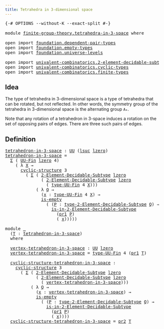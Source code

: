 ```yaml
---
title: Tetrahedra in 3-dimensional space
---
```


<pre class="Agda"><a id="59" class="Symbol">{-#</a> <a id="63" class="Keyword">OPTIONS</a> <a id="71" class="Pragma">--without-K</a> <a id="83" class="Pragma">--exact-split</a> <a id="97" class="Symbol">#-}</a>

<a id="102" class="Keyword">module</a> <a id="109" href="finite-group-theory.tetrahedra-in-3-space.html" class="Module">finite-group-theory.tetrahedra-in-3-space</a> <a id="151" class="Keyword">where</a>

<a id="158" class="Keyword">open</a> <a id="163" class="Keyword">import</a> <a id="170" href="foundation.dependent-pair-types.html" class="Module">foundation.dependent-pair-types</a>
<a id="202" class="Keyword">open</a> <a id="207" class="Keyword">import</a> <a id="214" href="foundation.empty-types.html" class="Module">foundation.empty-types</a>
<a id="237" class="Keyword">open</a> <a id="242" class="Keyword">import</a> <a id="249" href="foundation.universe-levels.html" class="Module">foundation.universe-levels</a>

<a id="277" class="Keyword">open</a> <a id="282" class="Keyword">import</a> <a id="289" href="univalent-combinatorics.2-element-decidable-subtypes.html" class="Module">univalent-combinatorics.2-element-decidable-subtypes</a>
<a id="342" class="Keyword">open</a> <a id="347" class="Keyword">import</a> <a id="354" href="univalent-combinatorics.cyclic-types.html" class="Module">univalent-combinatorics.cyclic-types</a>
<a id="391" class="Keyword">open</a> <a id="396" class="Keyword">import</a> <a id="403" href="univalent-combinatorics.finite-types.html" class="Module">univalent-combinatorics.finite-types</a>
</pre>
## Idea

The type of tetrahedra in 3-dimensional space is a type of tetrahedra that can be rotated, but not reflected. In other words, the symmetry group of the tetrahedra in 3-dimensional space is the alternating group `A₄`.

Note that any rotation of a tetrahedron in 3-space induces a rotation on the set of opposing pairs of edges. There are three such pairs of edges.

## Definition

<pre class="Agda"><a id="tetrahedron-in-3-space"></a><a id="842" href="finite-group-theory.tetrahedra-in-3-space.html#842" class="Function">tetrahedron-in-3-space</a> <a id="865" class="Symbol">:</a> <a id="867" href="foundation-core.universe-levels.html#235" class="Primitive">UU</a> <a id="870" class="Symbol">(</a><a id="871" href="Agda.Primitive.html#780" class="Primitive">lsuc</a> <a id="876" href="Agda.Primitive.html#764" class="Primitive">lzero</a><a id="881" class="Symbol">)</a>
<a id="883" href="finite-group-theory.tetrahedra-in-3-space.html#842" class="Function">tetrahedron-in-3-space</a> <a id="906" class="Symbol">=</a>
  <a id="910" href="foundation-core.dependent-pair-types.html#515" class="Record">Σ</a> <a id="912" class="Symbol">(</a> <a id="914" href="univalent-combinatorics.finite-types.html#5087" class="Function">UU-Fin</a> <a id="921" href="Agda.Primitive.html#764" class="Primitive">lzero</a> <a id="927" class="Number">4</a><a id="928" class="Symbol">)</a>
    <a id="934" class="Symbol">(</a> <a id="936" class="Symbol">λ</a> <a id="938" href="finite-group-theory.tetrahedra-in-3-space.html#938" class="Bound">X</a> <a id="940" class="Symbol">→</a>
      <a id="948" href="univalent-combinatorics.cyclic-types.html#5208" class="Function">cyclic-structure</a> <a id="965" class="Number">3</a>
        <a id="975" class="Symbol">(</a> <a id="977" href="foundation-core.dependent-pair-types.html#515" class="Record">Σ</a> <a id="979" class="Symbol">(</a> <a id="981" href="univalent-combinatorics.2-element-decidable-subtypes.html#4766" class="Function">2-Element-Decidable-Subtype</a> <a id="1009" href="Agda.Primitive.html#764" class="Primitive">lzero</a>
              <a id="1029" class="Symbol">(</a> <a id="1031" href="univalent-combinatorics.2-element-decidable-subtypes.html#4766" class="Function">2-Element-Decidable-Subtype</a> <a id="1059" href="Agda.Primitive.html#764" class="Primitive">lzero</a>
                <a id="1081" class="Symbol">(</a> <a id="1083" href="univalent-combinatorics.finite-types.html#5170" class="Function">type-UU-Fin</a> <a id="1095" class="Number">4</a> <a id="1097" href="finite-group-theory.tetrahedra-in-3-space.html#938" class="Bound">X</a><a id="1098" class="Symbol">)))</a>
            <a id="1114" class="Symbol">(</a> <a id="1116" class="Symbol">λ</a> <a id="1118" href="finite-group-theory.tetrahedra-in-3-space.html#1118" class="Bound">Q</a> <a id="1120" class="Symbol">→</a>
              <a id="1136" class="Symbol">(</a><a id="1137" href="finite-group-theory.tetrahedra-in-3-space.html#1137" class="Bound">x</a> <a id="1139" class="Symbol">:</a> <a id="1141" href="univalent-combinatorics.finite-types.html#5170" class="Function">type-UU-Fin</a> <a id="1153" class="Number">4</a> <a id="1155" href="finite-group-theory.tetrahedra-in-3-space.html#938" class="Bound">X</a><a id="1156" class="Symbol">)</a> <a id="1158" class="Symbol">→</a>
              <a id="1174" href="foundation-core.empty-types.html#1228" class="Function">is-empty</a>
                <a id="1199" class="Symbol">(</a> <a id="1201" class="Symbol">(</a><a id="1202" href="finite-group-theory.tetrahedra-in-3-space.html#1202" class="Bound">P</a> <a id="1204" class="Symbol">:</a> <a id="1206" href="univalent-combinatorics.2-element-decidable-subtypes.html#6268" class="Function">type-2-Element-Decidable-Subtype</a> <a id="1239" href="finite-group-theory.tetrahedra-in-3-space.html#1118" class="Bound">Q</a><a id="1240" class="Symbol">)</a> <a id="1242" class="Symbol">→</a>
                  <a id="1262" href="univalent-combinatorics.2-element-decidable-subtypes.html#5647" class="Function">is-in-2-Element-Decidable-Subtype</a>
                    <a id="1316" class="Symbol">(</a><a id="1317" href="foundation-core.dependent-pair-types.html#605" class="Field">pr1</a> <a id="1321" href="finite-group-theory.tetrahedra-in-3-space.html#1202" class="Bound">P</a><a id="1322" class="Symbol">)</a>
                    <a id="1344" class="Symbol">(</a> <a id="1346" href="finite-group-theory.tetrahedra-in-3-space.html#1137" class="Bound">x</a><a id="1347" class="Symbol">)))))</a>

<a id="1354" class="Keyword">module</a> <a id="1361" href="finite-group-theory.tetrahedra-in-3-space.html#1361" class="Module">_</a>
  <a id="1365" class="Symbol">(</a><a id="1366" href="finite-group-theory.tetrahedra-in-3-space.html#1366" class="Bound">T</a> <a id="1368" class="Symbol">:</a> <a id="1370" href="finite-group-theory.tetrahedra-in-3-space.html#842" class="Function">tetrahedron-in-3-space</a><a id="1392" class="Symbol">)</a>
  <a id="1396" class="Keyword">where</a>

  <a id="1405" href="finite-group-theory.tetrahedra-in-3-space.html#1405" class="Function">vertex-tetrahedron-in-3-space</a> <a id="1435" class="Symbol">:</a> <a id="1437" href="foundation-core.universe-levels.html#235" class="Primitive">UU</a> <a id="1440" href="Agda.Primitive.html#764" class="Primitive">lzero</a>
  <a id="1448" href="finite-group-theory.tetrahedra-in-3-space.html#1405" class="Function">vertex-tetrahedron-in-3-space</a> <a id="1478" class="Symbol">=</a> <a id="1480" href="univalent-combinatorics.finite-types.html#5170" class="Function">type-UU-Fin</a> <a id="1492" class="Number">4</a> <a id="1494" class="Symbol">(</a><a id="1495" href="foundation-core.dependent-pair-types.html#605" class="Field">pr1</a> <a id="1499" href="finite-group-theory.tetrahedra-in-3-space.html#1366" class="Bound">T</a><a id="1500" class="Symbol">)</a>

  <a id="1505" href="finite-group-theory.tetrahedra-in-3-space.html#1505" class="Function">cyclic-structure-tetrahedron-in-3-space</a> <a id="1545" class="Symbol">:</a>
    <a id="1551" href="univalent-combinatorics.cyclic-types.html#5208" class="Function">cyclic-structure</a> <a id="1568" class="Number">3</a>
      <a id="1576" class="Symbol">(</a> <a id="1578" href="foundation-core.dependent-pair-types.html#515" class="Record">Σ</a> <a id="1580" class="Symbol">(</a> <a id="1582" href="univalent-combinatorics.2-element-decidable-subtypes.html#4766" class="Function">2-Element-Decidable-Subtype</a> <a id="1610" href="Agda.Primitive.html#764" class="Primitive">lzero</a>
            <a id="1628" class="Symbol">(</a> <a id="1630" href="univalent-combinatorics.2-element-decidable-subtypes.html#4766" class="Function">2-Element-Decidable-Subtype</a> <a id="1658" href="Agda.Primitive.html#764" class="Primitive">lzero</a>
              <a id="1678" class="Symbol">(</a> <a id="1680" href="finite-group-theory.tetrahedra-in-3-space.html#1405" class="Function">vertex-tetrahedron-in-3-space</a><a id="1709" class="Symbol">)))</a>
          <a id="1723" class="Symbol">(</a> <a id="1725" class="Symbol">λ</a> <a id="1727" href="finite-group-theory.tetrahedra-in-3-space.html#1727" class="Bound">Q</a> <a id="1729" class="Symbol">→</a>
            <a id="1743" class="Symbol">(</a><a id="1744" href="finite-group-theory.tetrahedra-in-3-space.html#1744" class="Bound">x</a> <a id="1746" class="Symbol">:</a> <a id="1748" href="finite-group-theory.tetrahedra-in-3-space.html#1405" class="Function">vertex-tetrahedron-in-3-space</a><a id="1777" class="Symbol">)</a> <a id="1779" class="Symbol">→</a>
            <a id="1793" href="foundation-core.empty-types.html#1228" class="Function">is-empty</a>
              <a id="1816" class="Symbol">(</a> <a id="1818" class="Symbol">(</a><a id="1819" href="finite-group-theory.tetrahedra-in-3-space.html#1819" class="Bound">P</a> <a id="1821" class="Symbol">:</a> <a id="1823" href="univalent-combinatorics.2-element-decidable-subtypes.html#6268" class="Function">type-2-Element-Decidable-Subtype</a> <a id="1856" href="finite-group-theory.tetrahedra-in-3-space.html#1727" class="Bound">Q</a><a id="1857" class="Symbol">)</a> <a id="1859" class="Symbol">→</a>
                <a id="1877" href="univalent-combinatorics.2-element-decidable-subtypes.html#5647" class="Function">is-in-2-Element-Decidable-Subtype</a>
                  <a id="1929" class="Symbol">(</a><a id="1930" href="foundation-core.dependent-pair-types.html#605" class="Field">pr1</a> <a id="1934" href="finite-group-theory.tetrahedra-in-3-space.html#1819" class="Bound">P</a><a id="1935" class="Symbol">)</a>
                  <a id="1955" class="Symbol">(</a> <a id="1957" href="finite-group-theory.tetrahedra-in-3-space.html#1744" class="Bound">x</a><a id="1958" class="Symbol">))))</a>
  <a id="1965" href="finite-group-theory.tetrahedra-in-3-space.html#1505" class="Function">cyclic-structure-tetrahedron-in-3-space</a> <a id="2005" class="Symbol">=</a> <a id="2007" href="foundation-core.dependent-pair-types.html#617" class="Field">pr2</a> <a id="2011" href="finite-group-theory.tetrahedra-in-3-space.html#1366" class="Bound">T</a>
</pre>